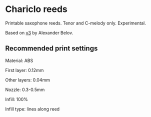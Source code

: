 # Chariclo reeds

Printable saxophone reeds. Tenor and C-melody only. Experimental.

Based on [v3](https://www.thingiverse.com/thing:2552007) by Alexander Belov. 

## Recommended print settings
Material: ABS

First layer: 0.12mm

Other layers: 0.04mm

Nozzle: 0.3-0.5mm

Infill: 100%

Infill type: lines along reed